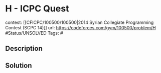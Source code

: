 # H - ICPC Quest

contest: [[CFICPC/100500/100500|2014 Syrian Collegiate Programming Contest (SCPC 14)]]
url: https://codeforces.com/gym/100500/problem/H
#Status/UNSOLVED
Tags: #

## Description

## Solution

